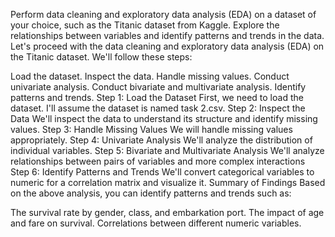 Perform data cleaning and exploratory data analysis (EDA) on a dataset of your choice, such as the Titanic dataset from Kaggle. Explore the relationships between variables and identify patterns and trends in the data.
Let's proceed with the data cleaning and exploratory data analysis (EDA) on the Titanic dataset. We'll follow these steps:

Load the dataset.
Inspect the data.
Handle missing values.
Conduct univariate analysis.
Conduct bivariate and multivariate analysis.
Identify patterns and trends.
Step 1: Load the Dataset
First, we need to load the dataset. I'll assume the dataset is named task 2.csv.
Step 2: Inspect the Data
We'll inspect the data to understand its structure and identify missing values.
Step 3: Handle Missing Values
We will handle missing values appropriately.
Step 4: Univariate Analysis
We'll analyze the distribution of individual variables.
Step 5: Bivariate and Multivariate Analysis
We'll analyze relationships between pairs of variables and more complex interactions
Step 6: Identify Patterns and Trends
We'll convert categorical variables to numeric for a correlation matrix and visualize it.
Summary of Findings
Based on the above analysis, you can identify patterns and trends such as:

The survival rate by gender, class, and embarkation port.
The impact of age and fare on survival.
Correlations between different numeric variables.

